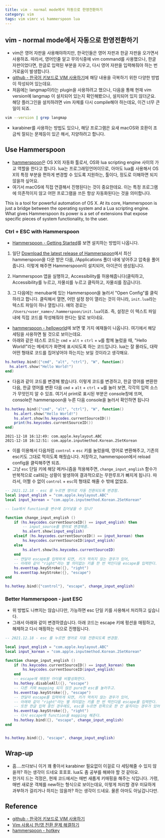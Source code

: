 ```yaml
---
title: vim - normal mode에서 자동으로 한영전환하기
category: vim  
tags: vim vimrc vi hammerspoon lua
---
```


## vim - normal mode에서 자동으로 한영전환하기

- vim은 영어 자판을 사용해야하지만, 한국인들은 영어 자판과 한글 자판을 오가면서 사용하죠. 따라서, 영어인줄 알고 무의식중에 vim command를 사용했으나, 한글 자판이었다면, 한글로 입력된 부분을 지우고, 다시 영어 자판을 입력해줘야 하는 번거로움이 발생합니다.
- [github - 한국어 키보드로 VIM 사용하기](https://github.com/johngrib/simple_vim_guide/blob/master/md/with_korean.md)에 해당 내용을 극복하기 위한 다양한 방법이 작성되어 있는데요. 
- 처음에는 langmap이라는 plugin을 사용하려고 했으나, 다음을 통해 현재 vim version에 langmap 이 설치되어 있는지 확인해봤으나, 설치되어 있지 않더군요. 해당 플러그인을 설치하려면 vim 자체를 다시 compile해야 하는데요, 이건 너무 큰 일이 되죠.

```bash
vim --version | grep langmap 
```

- karabiner를 사용하는 방법도 있으나, 해당 프로그램은 요새 macOS와 호환이 조금씩 절되는 문제등이 있곤 해서, 지양하려고 합니다.

## Use Hammerspoon

- [hammerspoon](http://www.hammerspoon.org/)은 OS X의 자동화 툴로서, OS와 lua scripting engine 사이의 가교 역할을 한다고 합니다. lua는 프로그래밍언어이므로, 아마도 lua를 사용해서 OS X의 특정 부분을 편하게 변경할 수 있도록 지원하는, 툴이다, 정도로 이해하면 되지 않을까 싶어요.
- 여기서 macOS에 직접 연결해서 진행된다는 것이 중요한데요. 이는 특정 프로그램에 의존적이지 않고 어떤 프로그램을 쓰든 항상 자동화된다는 것을 의미합니다.

This is a tool for powerful automation of OS X. At its core, Hammerspoon is just a bridge between the operating system and a Lua scripting engine. What gives Hammerspoon its power is a set of extensions that expose specific pieces of system functionality, to the user.

### Ctrl + ESC with Hammerspoon

- [Hammerspoon - Getting Started](http://www.hammerspoon.org/go/)를 보면 설치하는 방법이 나옵니다.

1. 일단 [Download the latest release of Hammerspoon](https://github.com/Hammerspoon/hammerspoon/releases/tag/0.9.93)에서 최신 hammerspoon을 다운 받은 다음, /Applications 폴더 내에 넣어주고 압축을 풀어줍니다. 이렇게 해주면 Hammerspoon이 설치되어, 아이콘이 생성됩니다.

2. Hammerspoon 앱을 실행하고, Accessibility를 허용해줍니다(클릭하고, Accessibility를 누르고, 자물쇠를 누르고 클릭하고, 자물쇠를 잠급니다).

3. 그 다음에는 menubar에 있는 Hammerspoon을 눌러서 "Open Config"를 클릭하라고 합니다. 클릭해서 열면, 어떤 설정 창이 열리는 것이 아니라, `init.lua`라는 텍스트 파일이 하나 열립니다. 얘의 경로는 `/Users/<user_name>/.hammerspoon/init.lua`이죠. 즉, 설정은 이 텍스트 파일 내에 직접 코드를 작성해줘야 한다는 말로 보이네요.

- [hammerspoon - helloworld](http://www.hammerspoon.org/go/#helloworld)에 보면 몇 가지 예재들이 나옵니다. 여기에서 해당 세팅을 사용하면 될 것으로 보이는데요.
- 아래와 같은 테스트 코드는 `cmd` + `alt` + `ctrl` + `w`를 함께 눌렀을 때, "Hello World!"라는 메세지가 화면에 표시되도록 하는 코드입니다. lua는 잘 몰라도, 대략 어떤 형태로 코드를 집어넣어야 하는지는 보일 것이라고 생각해요.

```lua
hs.hotkey.bind({"cmd", "alt", "ctrl"}, "W", function()
  hs.alert.show("Hello World!")
end)
```

- 다음과 같이 코드를 변경해 봤습니다. 이렇게 코드를 변경하고, 한글 영어를 변환한 다음, 한글 영어를 변환 다음 `cmd` + `alt` + `ctrl` + `w`를 눌러 보면, 각각의 입력 소스가 무엇인지 알 수 있죠. 여기서 print로 표시된 부분은 console창에 뜨며, console은 hammerspoon을 누른 다음 console을 눌러서 확인하면 됩니다

```lua
hs.hotkey.bind({"cmd", "alt", "ctrl"}, "W", function()
    hs.alert.show("Hello World!")
    hs.alert.show(hs.keycodes.currentSourceID())
    print(hs.keycodes.currentSourceID())
end)
```

```plaintext
2021-12-18 16:12:49: com.apple.keylayout.ABC
2021-12-18 16:12:51: com.apple.inputmethod.Korean.2SetKorean
```

- 이를 이용해서 다음처럼 `control` + `esc` 키를 눌렀을때, 영어로 변환해주고, 기존의 esc키도 그대로 먹히도록 해줬습니다. 저장하고, hammerspoon에서 reload config을 클릭해주면 되죠.
- 그냥 `esc` 단일 키에 해당 메커니즘을 적용해주면, `change_input_english` 함수가 반복적으로 call되는 상황이 발생하여 결과적으로는 무한루프가 빠지게 됩니다. 따라서, 어쩔 수 없이 `control` + `esc`의 형태로 해줄 수 밖에 없었죠. 

```lua
-- 2021.12.18 - esc 를 누르면 영어로 자동 전환되도록 변경함.
local input_english = "com.apple.keylayout.ABC"
local input_korean = "com.apple.inputmethod.Korean.2SetKorean"

-- lua에서 function을 변수에 집어넣을 수 있나?

function change_input_english ()
    if (hs.keycodes.currentSourceID() == input_english) then
        -- input_source를 영어로 변경해줌.
        hs.alert.show(input_english)
    elseif (hs.keycodes.currentSourceID() == input_korean) then
        hs.keycodes.currentSourceID(input_english)
    else
        hs.alert.show(hs.keycodes.currentSourceID)
    end
    -- 연달아 escape를 입력하게 되면, 키가 먹히지 않는 경우가 있어, 
    -- 아래와 같이 "right"라는 별 의미없는 키를 한 번 먹인다음 escape를 입력한다.
    hs.eventtap.keyStroke({}, "right")
    hs.eventtap.keyStroke({}, "escape")
end

hs.hotkey.bind({"control"}, "escape", change_input_english)
```

### Better Hammerspoon - just ESC

- 위 방법도 나쁘지는 않습니다만, 가능하면 esc 단일 키를 사용해서 처리하고 싶습니다.
- 그래서 아래와 같이 변경하였습니다. 아래 코드는 escape 키에 펑션을 매핑하고, 해제하고 다시 매핑하는 식으로 진행됩니다.

```lua
-- 2021.12.18 - esc 를 누르면 영어로 자동 전환되도록 변경함.

local input_english = "com.apple.keylayout.ABC"
local input_korean = "com.apple.inputmethod.Korean.2SetKorean"

function change_input_english ()
    if (hs.keycodes.currentSourceID() == input_korean) then
        hs.keycodes.currentSourceID(input_english)
    end
    -- escape에 매핑된 아이를 비활성화한다.
    hs.hotkey.disableAll({}, "escape")
    -- 다른 키와 mapping 되지 않은 pure한 esc를 눌러주고.
    hs.eventtap.keyStroke({}, "escape")
    -- 연달아 escape를 입력하게 되면, 키가 먹히지 않는 경우가 있어, 
    -- 아래와 같이 "right"라는 별 의미없는 키를 한 번 먹인다음 escape를 입력한다.
    -- 또한 한글 입력 중인 경우에도, esc를 누르면 왼쪽으로 한 칸 움직이는 경우가 있어 아래처럼 변경하였다.
    hs.eventtap.keyStroke({}, "right")
    -- 다시 escape에 function을 mapping 해준다.
    hs.hotkey.bind({}, "escape", change_input_english)
end


hs.hotkey.bind({}, "escape", change_input_english)
```

## Wrap-up

- 흠....쓰다보니 이거 꽤 좋아서 karabiner 필요없이 이걸로 다 세팅해줄 수 있지 않을까? 하는 생각이 드네요 호호호. lua도 좀 공부를 해봐야 할 것 같아요.
- 한가지 드는 걱정은, 현재 코드에서는 매번 새롭게 키매핑을 해주는 식입니다. 가령, 매번 새로운 객체를 new하는 형식으로 보이는데요, 이렇게 처리할 경우 미묘하게 과부하가 걸리거나 하지는 않을까? 하는 생각이 드네요. 물론 아마도 아닐겁니다만.

## Reference

- [github - 한국어 키보드로 VIM 사용하기](https://github.com/johngrib/simple_vim_guide/blob/master/md/with_korean.md) 
- [Vim 사용시 한/영 전환 문제 해결하기](https://johngrib.github.io/blog/2017/05/04/input-source/)
- [hammerspoon - hotkey](https://www.hammerspoon.org/docs/hs.hotkey.html#bind)
